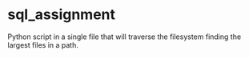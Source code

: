 # sql_assignment
Python script in a single file that will traverse the filesystem finding the largest files in a path.
